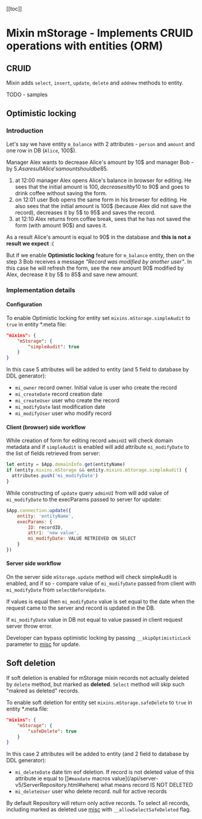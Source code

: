 [[toc]]

# Mixin **mStorage** - Implements CRUID operations with entities (ORM)

## CRUID
  Mixin adds `select`, `insert`, `update`, `delete` and `addnew` methods to entity.
  
  TODO - samples

## Optimistic locking

### Introduction
Let's say we have entity `m_balance` with 2 attributes - `person` and `amount` and one row in DB (`Alice`, 100$).

Manager Alex wants to decrease Alice's amount by 10$ and manager Bob - by 5$. As a result Alice's amount should be 85$.

 1. at 12:00 manager Alex opens Alice's balance in browser for editing.
  He sees that the initial amount is 100$, decreases it by 10$ to 90$ and goes to drink coffee without saving the form.
 2. on 12:01 user Bob opens the same form in his browser for editing.
 He also sees that the initial amount is 100$ (because Alex did not save the record), decreases it by 5$ to 95$ and saves the record. 
 3. at 12:10 Alex returns from coffee break, sees that he has not saved the form (with amount 90$) and saves it.

As a result Alice's amount is equal to 90$ in the database and **this is not a result we expect** :(

But if we enable **Optimistic locking** feature for `m_balance` entity, then on the step 3 Bob receives a message
_"Record was modified by another user"_. In this case he will refresh the form, see the new amount 90$ modified by Alex,
decrease it by 5$ to 85$ and save new amount.
    
### Implementation details
#### Configuration
To enable Optimistic locking for entity set `mixins.mStorage.simpleAudit` to `true` in entity *.meta file:  
```json
"mixins": {
    "mStorage": {
        "simpleAudit": true
    }
}
```

In this case 5 attributes will be added to entity (and 5 field to database by DDL generator):

 - `mi_owner` record owner. Initial value is user who create the record
 - `mi_createDate` record creation date
 - `mi_createUser` user who create the record
 - `mi_modifyDate` last modification date 
 - `mi_modifyUser` user who modify record 

#### Client (browser) side workflow
   
While creation of form for editing record `adminUI` will check domain metadata and if `simpleAudit`
is enabled will add attribute `mi_modifyDate` to the list of fields retrieved from server:  
```javascript
let entity = $App.domainInfo.get(entityName)
if (entity.mixins.mStorage && entity.mixins.mStorage.simpleAudit) {
  attributes.push('mi_modifyDate') 
}
```

While constructing of `update` query `adminUI` from will add value of `mi_modifyDate` to the execParams passed
to server for update:  
```javascript
$App.connection.update({
    entity: 'entityName',
    execParams: {
        ID: recordID,
        attr1: 'new value',
        mi_modifyDate: VALUE RETRIEVED ON SELECT 
    }
})
```

#### Server side workflow 

On the server side `mStorage.update` method will check simpleAudit is enabled, and if so - compare
value of `mi_modifyDate` passed from client with `mi_modifyDate` from `selectBeforeUpdate`.

If values is equal then `mi_modifyDate` value is set equal to the date when the request came to the server
and record is updated in the DB. 

If `mi_modifyDate` value in DB not equal to value passed in client request server throw error.

Developer can bypass optimistic locking by passing `__skipOptimisticLock` parameter to [misc](/api/server-v5/ServerRepository.html#misc) for update.
         
## Soft deletion 
If soft deletion is enabled for mStorage mixin records not actually deleted by `delete` method, but marked as **deleted**.
`Select` method will skip such "makred as deleted" records. 
  
To enable soft deletion for entity set `mixins.mStorage.safeDelete` to `true` in entity *.meta file:  
```json
"mixins": {
    "mStorage": {
        "safeDelete": true
    }
}
```

In this case 2 attributes will be added to entity (and 2 field to database by DDL generator):

   - `mi_deleteDate` date tim eof deletion. If record is not deleted value of this attribute ie equal to []`#maxdate` macros value](/api/server-v5/ServerRepository.html#where)
   what means record IS NOT DELETED 
   - `mi_deleteUser` user who delete record. null for active records
   
By default Repository will return only active records. To select all records, including marked as deleted use
 [misc](/api/server-v5/ServerRepository.html#misc) with `__allowSelectSafeDeleted` flag.
     